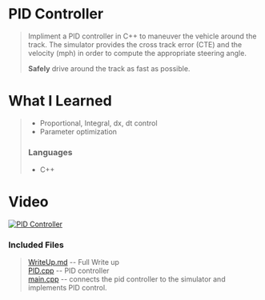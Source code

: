 # PID Controller
> Impliment a PID controller in C++ to maneuver the vehicle around the track.
> The simulator provides the cross track error (CTE) and the velocity (mph) in order to compute the appropriate steering angle.
>
>**Safely** drive around the track as fast as possible.
>
# What I Learned
> - Proportional, Integral, dx, dt control
> - Parameter optimization
> ### Languages
> - C++
>
# Video
[![PID Controller](http://img.youtube.com/vi/w_TzpFNDRjw/0.jpg)](https://youtu.be/w_TzpFNDRjw "PID Controller")

### Included Files
> [WriteUp.md](WriteUp.md) -- Full Write up  
> [PID.cpp](src/PID.cpp) -- PID controller  
> [main.cpp](src/main.cpp) -- connects the pid controller to the simulator and implements PID control.
